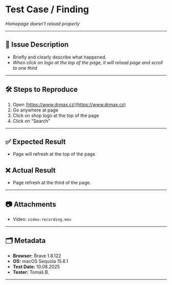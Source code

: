 # Test Case / Finding  
*Homepage doesn't reload properly*

---

## 📌 Issue Description
- Briefly and clearly describe what happened.  
- *When click on logo at the top of the page, it will reload page and scroll to one third*  

---

## 🛠️ Steps to Reproduce
1. Open [https://www.drmax.cz](https://www.drmax.cz)  
2. Go anywhere at page  
3. Click on shop logo at the top of the page
4. Click on “Search”  

---

## ✅ Expected Result
- Page will refresh at the top of the page. 

## ❌ Actual Result
- Page refresh at the third of the page.  

---

## 📷 Attachments  
- Video: `video-recording.mov`  

---

## 🗂️ Metadata
- **Browser:** Brave 1.8.122
- **OS:** macOS Sequoia 15.6.1  
- **Test Date:** 10.08.2025
- **Tester:** Tomáš B.  

---
